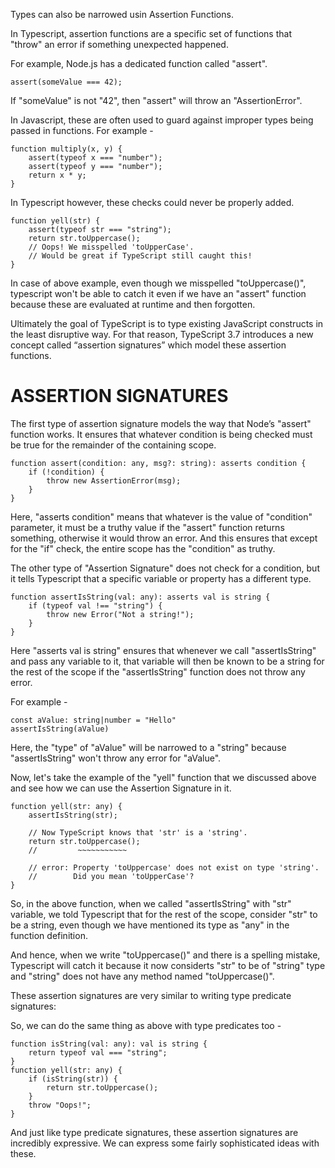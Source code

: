 Types can also be narrowed usin Assertion Functions.

In Typescript, assertion functions are a specific set of functions that "throw" an error if something unexpected happened. 

For example, Node.js has a dedicated function called "assert". 

    assert(someValue === 42);

If "someValue" is not "42", then "assert" will throw an "AssertionError".

In Javascript, these are often used to guard against improper types being passed in functions. For example - 

    function multiply(x, y) {
        assert(typeof x === "number");
        assert(typeof y === "number");
        return x * y;
    }

In Typescript however, these checks could never be properly added.

    function yell(str) {
        assert(typeof str === "string");
        return str.toUppercase();
        // Oops! We misspelled 'toUpperCase'.
        // Would be great if TypeScript still caught this!
    }

In case of above example, even though we misspelled "toUppercase()", typescript won't be able to catch it even if we have an "assert" function because these are evaluated at runtime and then forgotten.

Ultimately the goal of TypeScript is to type existing JavaScript constructs in the least disruptive way. For that reason, TypeScript 3.7 introduces a new concept called “assertion signatures” which model these assertion functions.

# ASSERTION SIGNATURES

The first type of assertion signature models the way that Node’s "assert" function works. It ensures that whatever condition is being checked must be true for the remainder of the containing scope.

    function assert(condition: any, msg?: string): asserts condition {
        if (!condition) {
            throw new AssertionError(msg);
        }
    }

Here, "asserts condition" means that whatever is the value of "condition" parameter, it must be a truthy value if the "assert" function returns something, otherwise it would throw an error. And this ensures that except for the "if" check, the entire scope has the "condition" as truthy.

The other type of "Assertion Signature" does not check for a condition, but it tells Typescript that a specific variable or property has a different type.

    function assertIsString(val: any): asserts val is string {
        if (typeof val !== "string") {
            throw new Error("Not a string!");
        }
    }

Here "asserts val is string" ensures that whenever we call "assertIsString" and pass any variable to it, that variable will then be known to be a string for the rest of the scope if the "assertIsString" function does not throw any error.

For example - 

    const aValue: string|number = "Hello"
    assertIsString(aValue)

Here, the "type" of "aValue" will be narrowed to a "string" because "assertIsString" won't throw any error for "aValue".

Now, let's take the example of the "yell" function that we discussed above and see how we can use the Assertion Signature in it.

    function yell(str: any) {
        assertIsString(str);

        // Now TypeScript knows that 'str' is a 'string'.
        return str.toUppercase();
        //         ~~~~~~~~~~~

        // error: Property 'toUppercase' does not exist on type 'string'.
        //        Did you mean 'toUpperCase'?
    }

So, in the above function, when we called "assertIsString" with "str" variable, we told Typescript that for the rest of the scope, consider "str" to be a string, even though we have mentioned its type as "any" in the function definition.

And hence, when we write "toUppercase()" and there is a spelling mistake, Typescript will catch it because it now considerts "str" to be of "string" type and "string" does not have any method named "toUppercase()".

These assertion signatures are very similar to writing type predicate signatures:

So, we can do the same thing as above with type predicates too -

    function isString(val: any): val is string {
        return typeof val === "string";
    }
    function yell(str: any) {
        if (isString(str)) {
            return str.toUppercase();
        }
        throw "Oops!";
    }

And just like type predicate signatures, these assertion signatures are incredibly expressive. We can express some fairly sophisticated ideas with these.

